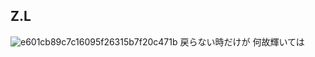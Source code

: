## Z.L
![e601cb89c7c16095f26315b7f20c471b](https://github.com/zlrkw11/zlrkw11/assets/64724157/47d1e52e-45d0-477e-b029-bd11fa6f984c)
戻らない時だけが 何故輝いては
<!--
**zlrkw11/zlrkw11** is a ✨ _special_ ✨ repository because its `README.md` (this file) appears on your GitHub profile.

Here are some ideas to get you started:

- 🔭 I’m currently working on ...
- 🌱 I’m currently learning ...
- 👯 I’m looking to collaborate on ...
- 🤔 I’m looking for help with ...
- 💬 Ask me about ...
- 📫 How to reach me: ...
- 😄 Pronouns: ...
- ⚡ Fun fact: ...
-->
